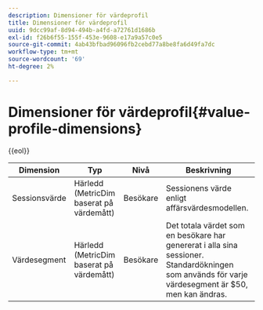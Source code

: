 ```yaml
---
description: Dimensioner för värdeprofil
title: Dimensioner för värdeprofil
uuid: 9dcc99af-8d94-494b-a4fd-a72761d1686b
exl-id: f26b6f55-155f-453e-9608-e17a9a57c0e5
source-git-commit: 4ab43bfbad96096fb2cebd77a8be8fa6d49fa7dc
workflow-type: tm+mt
source-wordcount: '69'
ht-degree: 2%

---
```


# Dimensioner för värdeprofil{#value-profile-dimensions}

{{eol}}

| Dimension | Typ | Nivå | Beskrivning |
|---|---|---|---|
| Sessionsvärde | Härledd (MetricDim baserat på värdemått) | Besökare | Sessionens värde enligt affärsvärdesmodellen. |
| Värdesegment | Härledd (MetricDim baserat på värdemått) | Besökare | Det totala värdet som en besökare har genererat i alla sina sessioner. Standardökningen som används för varje värdesegment är $50, men kan ändras. |
